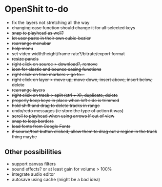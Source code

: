 # OpenShit to-do

- fix the layers not stretching all the way
- ~~changing ease function should change it for all selected keys~~
- ~~snap to playhead as well?~~
- ~~let user paste in their own cubic-bezier~~
- ~~rearrange menubar~~
- ~~help menu~~
- ~~set video width/height/frame rate?/bitrate/export format~~
- ~~resize panels~~
- ~~right click on source > download?, remove~~
- ~~icon for elastic and bounce easing functions~~
- ~~right click on time markers > go to...~~
- ~~right click on layer > move up, move down, insert above, insert below, delete~~
- ~~rearrange layers~~
- ~~right click on track > split (ctrl + X), duplicate, delete~~
- ~~properly keep keys in place when left side is trimmed~~
- ~~hold shift and drag to delete tracks in range~~
- ~~undo/redo messages (ie store the type of action it was)~~
- ~~scroll to playhead when using arrows if out of view~~
- ~~snap to loop borders~~
- ~~load fonts from Google Fonts~~
- ~~if source/text button clicked, allow them to drag out a region in the track thing maybe~~

## Other possibilities

- support canvas filters
- sound effects? or at least gain for volume > 100%
- integrate audio editor
- autosave using cache (might be a bad idea)

